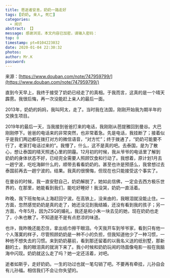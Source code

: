 ```yaml
---
title: 愿逝者安息，奶奶一路走好
tags: [奶奶, 亲人, 死亡]
categories:
  - 阅识
abstract: 【】
message: 感谢浏览，本文内容已加密，请输入密码：
top: 0
timestamp: pt=0104223032
date: 2020-01-04 22:30:32
photos:
author: Mr.K
password:
---
```

来源：[https://www.douban.com/note/747959799/](https://www.douban.com/note/747959799/)

直到今天早上，我终于接受了奶奶已经走了的真相。于我而言，这真的是一个晴天霹雳。我很后悔，再一次没能赶上亲人的最后一面。

2013年，奶奶的妈妈，我叫阿太，走了。当时我在法国，刚刚开始我为期半年的交换生项目。

<!-- more --> 

2019年的最后一天，当我接到爸爸打来的电话，我刚刚从芭提雅回到曼谷。大巴刚刚停下。爸爸的电话来的非常突然，也非常着急。先是电话，我挂断了；接着似乎是我们两边都在拨打对方的微信语音，“对方忙”；终于拨通了，“奶奶可能要不行了，老家打电话过来的”。我懵了，什么，这不是真的吧。去泰国，是为了散心，想让泰国的晴天照透心里的阴霾。12月初的时候，我从爷爷的电话里了解到奶奶的身体状态不好，已经完全需要人照顾饮食和行动了。我想着，原计划1月去一趟宁波，吃吃海鲜什么的，顺带去看看奶奶的。甚至也许是预感么，我曾想过去泰国前再去一趟宁波的。结果。我真的很懊悔，但现在也只能接受这个事实了。

在曼谷的时候，我一直安慰自己，奶奶解脱了，她如此信佛，一定会去西方极乐世界的，在那里，她能看到我们，能吃好睡好！我没哭，奶奶一直活着。

昨晚，我下班匆匆从上海赶回宁波。在高铁上，没来由的，我眼泪就没能止住。一方面，忽然感觉奶奶是真的走了，她还没见到我结婚，还没有看到我的孩子；另一方面，今年5月，因为ZSQ的婚礼，我还是和小朱一块去见的她，现在奶奶也走了，小朱也散了。不知道是不是有点悲凉的味道。

也许，我昨晚还能忍住，拿出纸巾擦干眼泪。今天我开车到爷爷家，看到只有他一个人落寞的样子，尽管照顾奶奶是一种不小的负担，但我知道他少了一种习惯，一种他不想失去的习惯。来到奶奶墓前，看到那还留着的以我名义送的纸别墅，那新翻的土，我的眼泪真的就淌下来了。我小时候和奶奶玩闹的场面像电影一般在我脑海中闪现。奶奶就这么走了吗？她一定还活着，对吧。

逝者如斯乎，走好奶奶。一生的功过也就一笔勾销了吧。不要再有牵挂，儿孙自会有儿孙福。相信我们不会让你失望的。